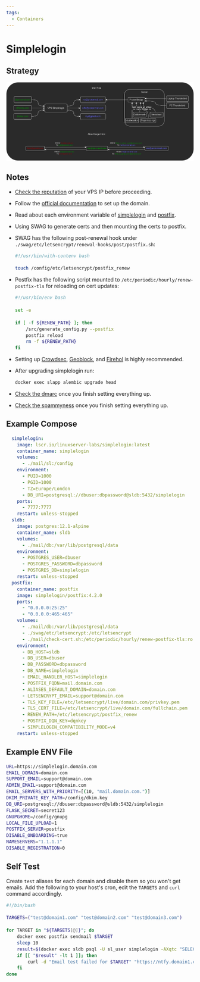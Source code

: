 ```yaml
---
tags:
  - Containers
---
```


# Simplelogin

## Strategy

![simplelogin](images/simplelogin.png)

## Notes

- [Check the reputation](https://www.uceprotect.net/en/rblcheck.php) of your VPS IP before proceeding.
- Follow the [official documentation](https://github.com/simple-login/app) to set up the domain.
- Read about each environment variable of [simplelogin](https://github.com/simple-login/app/blob/master/example.env) and [postfix](https://github.com/simple-login/simplelogin-postfix-docker).
- Using SWAG to generate certs and then mounting the certs to postfix.
- SWAG has the following post-renewal hook under `./swag/etc/letsencrypt/renewal-hooks/post/postfix.sh`:

    ```bash
    #!/usr/bin/with-contenv bash

    touch /config/etc/letsencrypt/postfix_renew
    ```

- Postfix has the following script mounted to `/etc/periodic/hourly/renew-postfix-tls` for reloading on cert updates:

    ```bash
    #!/usr/bin/env bash

    set -e

    if [ -f ${RENEW_PATH} ]; then
        /src/generate_config.py --postfix
        postfix reload
        rm -f ${RENEW_PATH}
    fi
    ```

- Setting up [Crowdsec](https://www.linuxserver.io/blog/blocking-malicious-connections-with-crowdsec-and-swag), [Geoblock](/geoblock/), and [Firehol](/firehol/) is highly recommended.
- After upgrading simplelogin run:

    ```bash
    docker exec slapp alembic upgrade head
    ```

- [Check the dmarc](https://www.learndmarc.com/) once you finish setting everything up.
- [Check the spammyness](https://www.mail-tester.com/) once you finish setting everything up.

## Example Compose


```yaml
  simplelogin:
    image: lscr.io/linuxserver-labs/simplelogin:latest
    container_name: simplelogin
    volumes:
      - ./mail/sl:/config
    environment:
      - PUID=1000
      - PGID=1000
      - TZ=Europe/London
      - DB_URI=postgresql://dbuser:dbpassword@sldb:5432/simplelogin
    ports:
      - 7777:7777
    restart: unless-stopped
  sldb:
    image: postgres:12.1-alpine
    container_name: sldb
    volumes:
      - ./mail/db:/var/lib/postgresql/data
    environment:
      - POSTGRES_USER=dbuser
      - POSTGRES_PASSWORD=dbpassword
      - POSTGRES_DB=simplelogin
    restart: unless-stopped
  postfix:
    container_name: postfix
    image: simplelogin/postfix:4.2.0
    ports:
      - "0.0.0.0:25:25"
      - "0.0.0.0:465:465"
    volumes:
      - ./mail/db:/var/lib/postgresql/data
      - ./swag/etc/letsencrypt:/etc/letsencrypt
      - ./mail/check-cert.sh:/etc/periodic/hourly/renew-postfix-tls:ro
    environment:
      - DB_HOST=sldb
      - DB_USER=dbuser
      - DB_PASSWORD=dbpassword
      - DB_NAME=simplelogin
      - EMAIL_HANDLER_HOST=simplelogin
      - POSTFIX_FQDN=mail.domain.com
      - ALIASES_DEFAULT_DOMAIN=domain.com
      - LETSENCRYPT_EMAIL=support@domain.com
      - TLS_KEY_FILE=/etc/letsencrypt/live/domain.com/privkey.pem
      - TLS_CERT_FILE=/etc/letsencrypt/live/domain.com/fullchain.pem
      - RENEW_PATH=/etc/letsencrypt/postfix_renew
      - POSTFIX_DQN_KEY=dqnkey
      - SIMPLELOGIN_COMPATIBILITY_MODE=v4
    restart: unless-stopped
```

## Example ENV File

```bash
URL=https://simplelogin.domain.com
EMAIL_DOMAIN=domain.com
SUPPORT_EMAIL=support@domain.com
ADMIN_EMAIL=support@domain.com
EMAIL_SERVERS_WITH_PRIORITY=[(10, "mail.domain.com.")]
DKIM_PRIVATE_KEY_PATH=/config/dkim.key
DB_URI=postgresql://dbuser:dbpassword@sldb:5432/simplelogin
FLASK_SECRET=secret123
GNUPGHOME=/config/gnupg
LOCAL_FILE_UPLOAD=1
POSTFIX_SERVER=postfix
DISABLE_ONBOARDING=true
NAMESERVERS="1.1.1.1"
DISABLE_REGISTRATION=0
```

## Self Test

Create `test` aliases for each domain and disable them so you won't get emails.
Add the following to your host's cron, edit the `TARGETS` and `curl` command accordingly.

```bash
#!/bin/bash

TARGETS=("test@domain1.com" "test@domain2.com" "test@domain3.com")

for TARGET in "${TARGETS[@]}"; do
    docker exec postfix sendmail $TARGET
    sleep 10
    result=$(docker exec sldb psql -U sl_user simplelogin -AXqtc "SELECT COUNT(*) FROM email_log JOIN alias ON email_log.alias_id = alias.id WHERE alias.email = '$TARGET' AND email_log.created_at BETWEEN NOW() - INTERVAL '5 MINUTES' AND NOW();")
    if [[ "$result" -lt 1 ]]; then
        curl -d "Email test failed for $TARGET" "https://ntfy.domain1.com/topic"
    fi
done
```